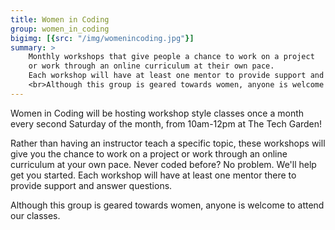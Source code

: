 ```yaml
---
title: Women in Coding
group: women_in_coding
bigimg: [{src: "/img/womenincoding.jpg"}]
summary: >
    Monthly workshops that give people a chance to work on a project
    or work through an online curriculum at their own pace.
    Each workshop will have at least one mentor to provide support and answer questions.
    <br>Although this group is geared towards women, anyone is welcome to attend our classes
---
```

Women in Coding will be hosting workshop style classes once a month every
second Saturday of the month, from 10am-12pm at The Tech Garden!

Rather than having an instructor teach a specific topic, these workshops
will give you the chance to work on a project or work through an online
curriculum at your own pace. Never coded before? No problem. We'll help
get you started. Each workshop will have at least one mentor there to provide
support and answer questions.

Although this group is geared towards women, anyone is welcome to attend
our classes.

